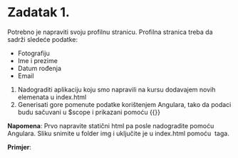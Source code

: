 # Zadatak 1.

Potrebno je napraviti svoju profilnu stranicu.
Profilna stranica treba da sadrži sledeće podatke:

  * Fotografiju
  * Ime i prezime
  * Datum rođenja
  * Email

1. Nadograditi aplikaciju koju smo napravili na kursu dodavajem novih elemenata u index.html
2. Generisati gore pomenute podatke korištenjem Angulara, tako da podaci budu sačuvani u $scope i prikazani pomoću {{}}

__Napomena__: Prvo napravite statični html pa posle nadogradite pomoću Angulara. Sliku snimite u folder img i uključite je u index.html pomoću <img> taga.

__Primjer__: 
